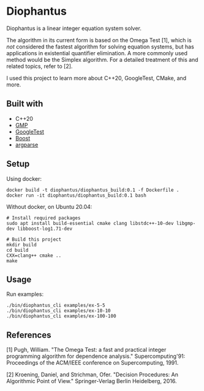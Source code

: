 # Diophantus

Diophantus is a linear integer equation system solver.

The algorithm in its current form is based on the Omega Test [1], which is *not* considered the fastest algorithm for solving equation systems, but has applications in existential quantifier elimination. A more commonly used method would be the Simplex algorithm. For a detailed treatment of this and related topics, refer to [2].

I used this project to learn more about C++20, GoogleTest, CMake, and more.

## Built with

* C++20
* [GMP](https://gmplib.org/)
* [GoogleTest](https://github.com/google/googletest)
* [Boost](https://www.boost.org/)
* [argparse](https://github.com/p-ranav/argparse)

## Setup

Using docker:
```shell
docker build -t diophantus/diophantus_build:0.1 -f Dockerfile .
docker run -it diophantus/diophantus_build:0.1 bash
```

Without docker, on Ubuntu 20.04:

```shell
# Install required packages
sudo apt install build-essential cmake clang libstdc++-10-dev libgmp-dev libboost-log1.71-dev

# Build this project
mkdir build
cd build
CXX=clang++ cmake ..
make
```

## Usage

Run examples:
```shell
./bin/diophantus_cli examples/ex-5-5
./bin/diophantus_cli examples/ex-10-10
./bin/diophantus_cli examples/ex-100-100
```

## References

[1] Pugh, William. "The Omega Test: a fast and practical integer programming algorithm for dependence analysis." Supercomputing'91: Proceedings of the ACM/IEEE conference on Supercomputing, 1991.

[2] Kroening, Daniel, and Strichman, Ofer. "Decision Procedures: An Algorithmic Point of View." Springer-Verlag Berlin Heidelberg, 2016.
